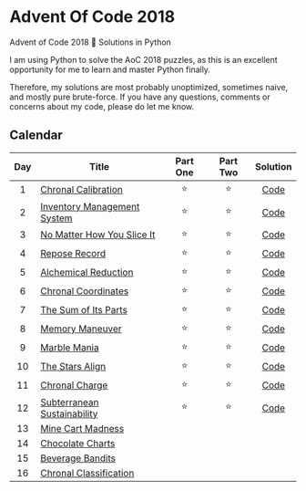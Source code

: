 # Advent Of Code 2018
 Advent of Code 2018 🎄 Solutions in Python

I am using Python to solve the AoC 2018 puzzles, as this is an excellent opportunity for me to learn and master Python finally.

Therefore, my solutions are most probably unoptimized, sometimes naive, and mostly pure brute-force. If you have any questions, comments or concerns about my code, please do let me know.

## Calendar

| Day | Title | Part One | Part Two | Solution |
|:---:|---|:---:|:---:|:---:|
| 1 | [Chronal Calibration](https://adventofcode.com/2018/day/1) | ⭐️ | ⭐️ | [Code](https://github.com/bacinger/AdventOfCode2018/blob/master/day-01.py) |
| 2 | [Inventory Management System](https://adventofcode.com/2018/day/2) | ⭐️ | ⭐️ | [Code](https://github.com/bacinger/AdventOfCode2018/blob/master/day-02.py) |
| 3 | [No Matter How You Slice It](https://adventofcode.com/2018/day/3) | ⭐️ | ⭐️ | [Code](https://github.com/bacinger/AdventOfCode2018/blob/master/day-03.py) |
| 4 | [Repose Record](https://adventofcode.com/2018/day/4) | ⭐️ | ⭐️ | [Code](https://github.com/bacinger/AdventOfCode2018/blob/master/day-04.py) |
| 5 | [Alchemical Reduction](https://adventofcode.com/2018/day/5) | ⭐️ | ⭐️ | [Code](https://github.com/bacinger/AdventOfCode2018/blob/master/day-05.py) |
| 6 | [Chronal Coordinates](https://adventofcode.com/2018/day/6) | ⭐️ | ⭐️ | [Code](https://github.com/bacinger/AdventOfCode2018/blob/master/day-06.py) |
| 7 | [The Sum of Its Parts](https://adventofcode.com/2018/day/7) | ⭐️ | ⭐️ | [Code](https://github.com/bacinger/AdventOfCode2018/blob/master/day-07.py) |
| 8 | [Memory Maneuver](https://adventofcode.com/2018/day/8) | ⭐️ | ⭐️ | [Code](https://github.com/bacinger/AdventOfCode2018/blob/master/day-08.py) |
| 9 | [Marble Mania](https://adventofcode.com/2018/day/9) | ⭐️ | ⭐️ | [Code](https://github.com/bacinger/AdventOfCode2018/blob/master/day-09.py) |
| 10 | [The Stars Align](https://adventofcode.com/2018/day/10) | ⭐️ | ⭐️ | [Code](https://github.com/bacinger/AdventOfCode2018/blob/master/day-10.py) |
| 11 | [Chronal Charge](https://adventofcode.com/2018/day/11) | ⭐️ | ⭐️ | [Code](https://github.com/bacinger/AdventOfCode2018/blob/master/day-11.py) |
| 12 | [Subterranean Sustainability](https://adventofcode.com/2018/day/12) | ⭐️ | ⭐️ | [Code](https://github.com/bacinger/AdventOfCode2018/blob/master/day-12.py) |
| 13 | [Mine Cart Madness](https://adventofcode.com/2018/day/13) |  |  |  |
| 14 | [Chocolate Charts](https://adventofcode.com/2018/day/14) |  |  |  |
| 15 | [Beverage Bandits](https://adventofcode.com/2018/day/15) |  |  |  |
| 16 | [Chronal Classification](https://adventofcode.com/2018/day/16) |  |  |  |